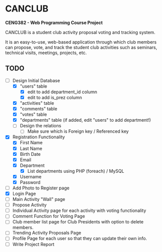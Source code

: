 # CANCLUB
**CENG382 - Web Programming Course Project**

CANCLUB is a student club activity proposal voting and tracking system.

It is an easy-to-use, web-based application through which club members can propose, vote, and track the student club activities such as seminars, technical visits, meetings, projects, etc.

## TODO

- [ ] Design Initial Database
  - [x] "users" table
    - [x] edit to add department_id column
    - [x] edit to add is_prez column
  - [x] "activities" table
  - [x] "comments" table
  - [x] "votes" table
  - [x] "departments" table (if added, edit "users" to add department!)
  - [ ] Design the relations
    - [ ] Make sure which is Foreign key / Referenced key
- [x] Registration Functionality
  - [x] First Name
  - [x] Last Name
  - [x] Birth Date
  - [x] Email
  - [x] Department
    - [x] List departments using PHP (foreach) / MySQL
  - [x] Username
  - [x] Password
- [ ] Add Photo to Register page
- [x] Login Page
- [ ] Main Activity "Wall" page
- [ ] Propose Activity
- [ ] Individual Activity page for each activity with voting functionality
- [ ] Comment Function for Voting Page
- [ ] Club member list page for Club Presidents with option to delete members.
- [ ] Trending Activity Proposals Page
- [ ] Profile Page for each user so that they can update their own info.
- [ ] Write Project Report